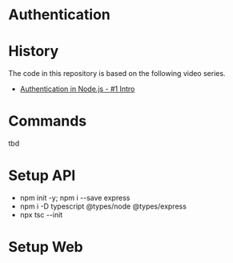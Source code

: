 # Authentication

# History

The code in this repository is based on the following video series.

- [Authentication in Node.js - #1 Intro](https://www.youtube.com/watch?v=kmAzuH2Lzug&list=PLcCp4mjO-z9_HmJ5rSonmiEGfP-kyRMlI)

# Commands

tbd

# Setup API

- npm init -y; npm i --save express
- npm i -D typescript @types/node @types/express
- npx tsc --init

# Setup Web
